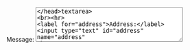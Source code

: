 <!DOCTYPE html>
<html lang="en">
<head>
  <meta charset="UTF-8">
  <meta name="description" content="This HARNAGEL MILKTEA HOUSE is I name it after my siblings name>
    <title>HARNAGEL MILTEA HOUSE</title>
</head>
<body>
<label for="message">Message:</label>
<textarea id="message" name="message" rows="5" cols="40"></head>textarea>
<br><hr>
<label for="address">Address:</label>
<input type="text" id="address" name="address"
<br>
<label for="email">Email:</label>
<input type="email" id="email" name="email" placeholder="name@example.com" autocomplete="on">
<br><hr>
<input type="text" name="ccontact no." pattern="[0-9][5-2]-[3-8][4-2]-[0-1][2]">
<br><hr>
<input type="nubmber" name="age" min="20" max="30"
</body
 <Legend>Information</Legen>
</html>
